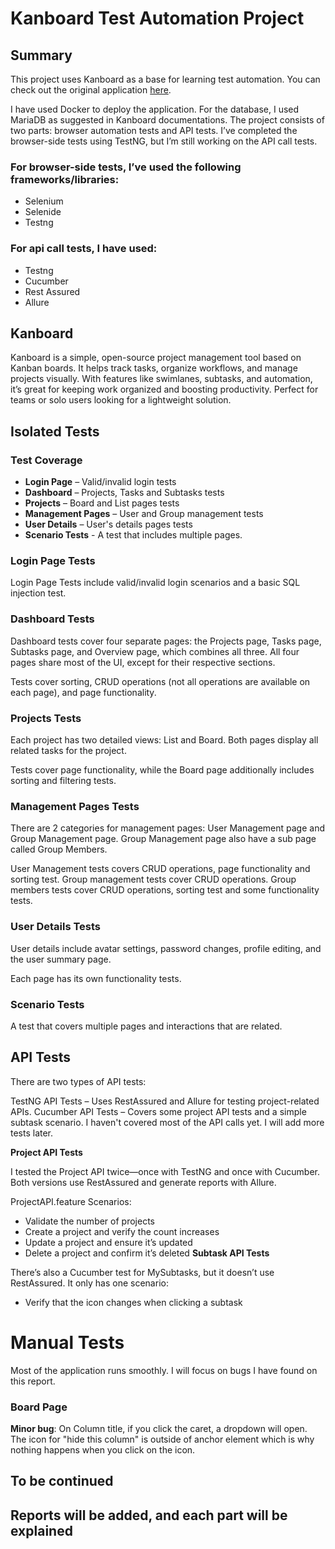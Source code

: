# Kanboard Test Automation Project
## Summary
This project uses Kanboard as a base for learning test automation. You can check out the original application [here](https://kanboard.org/).

I have used Docker to deploy the application. For the database, I used MariaDB as suggested in Kanboard documentations.
The project consists of two parts: browser automation tests and API tests. I’ve completed the browser-side tests using TestNG, but I’m still working on the API call tests.

### For browser-side tests, I’ve used the following frameworks/libraries:
- Selenium
- Selenide
- Testng

### For api call tests, I have used:
- Testng
- Cucumber
- Rest Assured
- Allure

## Kanboard

Kanboard is a simple, open-source project management tool based on Kanban boards. It helps track tasks, organize workflows, and manage projects visually. With features like swimlanes, subtasks, and automation, it’s great for keeping work organized and boosting productivity. Perfect for teams or solo users looking for a lightweight solution.

## Isolated Tests
### Test Coverage
- **Login Page** – Valid/invalid login tests
- **Dashboard** – Projects, Tasks and Subtasks tests
- **Projects** – Board and List pages tests
- **Management Pages** – User and Group management tests
- **User Details** – User's details pages tests
- **Scenario Tests** - A test that includes multiple pages.

### Login Page Tests
Login Page Tests include valid/invalid login scenarios and a basic SQL injection test.

### Dashboard Tests
Dashboard tests cover four separate pages: the Projects page, Tasks page, Subtasks page, and Overview page, which combines all three.
All four pages share most of the UI, except for their respective sections.

Tests cover sorting, CRUD operations (not all operations are available on each page), and page functionality.
### Projects Tests
Each project has two detailed views: List and Board. Both pages display all related tasks for the project.

Tests cover page functionality, while the Board page additionally includes sorting and filtering tests.
### Management Pages Tests
There are 2 categories for management pages: User Management page and Group Management page. Group Management page also have a sub page called Group Members.

User Management tests covers CRUD operations, page functionality and sorting test. Group management tests cover CRUD operations. Group members tests cover CRUD operations, sorting test and some functionality tests.
### User Details Tests
User details include avatar settings, password changes, profile editing, and the user summary page.

Each page has its own functionality tests.

### Scenario Tests
A test that covers multiple pages and interactions that are related.

## API Tests
There are two types of API tests:

TestNG API Tests – Uses RestAssured and Allure for testing project-related APIs.
Cucumber API Tests – Covers some project API tests and a simple subtask scenario.
I haven't covered most of the API calls yet. I will add more tests later.

**Project API Tests**

I tested the Project API twice—once with TestNG and once with Cucumber. Both versions use RestAssured and generate reports with Allure.

ProjectAPI.feature Scenarios:
* Validate the number of projects
* Create a project and verify the count increases
* Update a project and ensure it’s updated
* Delete a project and confirm it’s deleted
**Subtask API Tests**

There’s also a Cucumber test for MySubtasks, but it doesn’t use RestAssured. It only has one scenario:
* Verify that the icon changes when clicking a subtask

# Manual Tests

Most of the application runs smoothly. I will focus on bugs I have found on this report.

### Board Page
**Minor bug**: On Column title, if you click the caret, a dropdown will open. The icon for "hide this column" is outside of anchor element which is why nothing happens when you click on the icon.


## To be continued
## Reports will be added, and each part will be explained